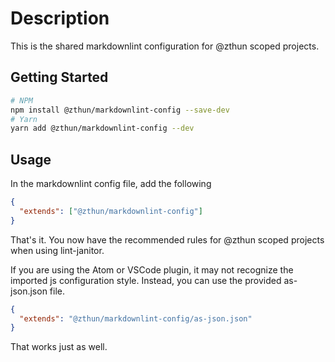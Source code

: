 # Description

This is the shared markdownlint configuration for @zthun scoped projects.

## Getting Started

```sh
# NPM
npm install @zthun/markdownlint-config --save-dev
# Yarn
yarn add @zthun/markdownlint-config --dev
```

## Usage

In the markdownlint config file, add the following

```json
{
  "extends": ["@zthun/markdownlint-config"]
}
```

That's it. You now have the recommended rules for @zthun scoped projects when using lint-janitor.

If you are using the Atom or VSCode plugin, it may not recognize the imported js configuration style. Instead, you can use the provided as-json.json file.

```json
{
  "extends": "@zthun/markdownlint-config/as-json.json"
}
```

That works just as well.

